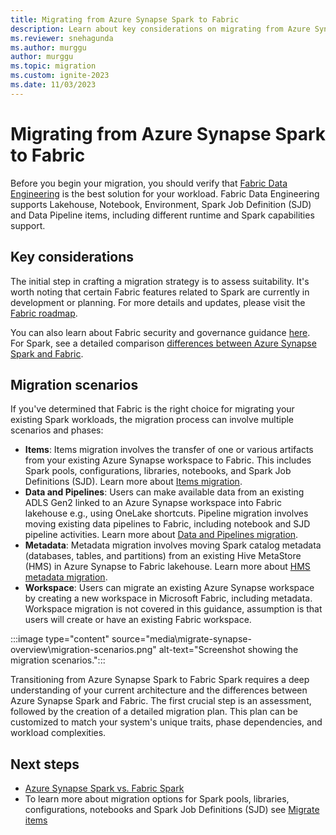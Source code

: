 ```yaml
---
title: Migrating from Azure Synapse Spark to Fabric
description: Learn about key considerations on migrating from Azure Synapse Spark to Fabric.
ms.reviewer: snehagunda
ms.author: murggu
author: murggu
ms.topic: migration
ms.custom: ignite-2023
ms.date: 11/03/2023
---
```


# Migrating from Azure Synapse Spark to Fabric

Before you begin your migration, you should verify that [Fabric Data Engineering](data-engineering-overview.md) is the best solution for your workload. Fabric Data Engineering supports Lakehouse, Notebook, Environment, Spark Job Definition (SJD) and Data Pipeline items, including different runtime and Spark capabilities support.

## Key considerations

The initial step in crafting a migration strategy is to assess suitability. It's worth noting that certain Fabric features related to Spark are currently in development or planning. For more details and updates, please visit the [Fabric roadmap](/fabric/release-plan/). 

You can also learn about Fabric security and governance guidance [here](TBC). For Spark, see a detailed comparison [differences between Azure Synapse Spark and Fabric](TBC).

## Migration scenarios

If you've determined that Fabric is the right choice for migrating your existing Spark workloads, the migration process can involve multiple scenarios and phases:

* **Items**: Items migration involves the transfer of one or various artifacts from your existing Azure Synapse workspace to Fabric. This includes Spark pools, configurations, libraries, notebooks, and Spark Job Definitions (SJD). Learn more about [Items migration](migrate-synapse-items.md).
* **Data and Pipelines**: Users can make available data from an existing ADLS Gen2 linked to an Azure Synapse workspace into Fabric lakehouse e.g., using OneLake shortcuts. Pipeline migration involves moving existing data pipelines to Fabric, including notebook and SJD pipeline activities. Learn more about [Data and Pipelines migration](TBC).
* **Metadata**: Metadata migration involves moving Spark catalog metadata (databases, tables, and partitions) from an existing Hive MetaStore (HMS) in Azure Synapse to Fabric lakehouse. Learn more about [HMS metadata migration](migrate-synapse-hms-metadata.md).
* **Workspace**: Users can migrate an existing Azure Synapse workspace by creating a new workspace in Microsoft Fabric, including metadata. Workspace migration is not covered in this guidance, assumption is that users will create or have an existing Fabric workspace.

:::image type="content" source="media\migrate-synapse-overview\migration-scenarios.png" alt-text="Screenshot showing the migration scenarios.":::

Transitioning from Azure Synapse Spark to Fabric Spark requires a deep understanding of your current architecture and the differences between Azure Synapse Spark and Fabric. The first crucial step is an assessment, followed by the creation of a detailed migration plan. This plan can be customized to match your system's unique traits, phase dependencies, and workload complexities.

## Next steps

- [Azure Synapse Spark vs. Fabric Spark](azure-synapse-spark-vs-fabric-spark.md)
- To learn more about migration options for Spark pools, libraries, configurations, notebooks and Spark Job Definitions (SJD) see [Migrate items](azure-synapse-spark-vs-fabric-spark.md)

